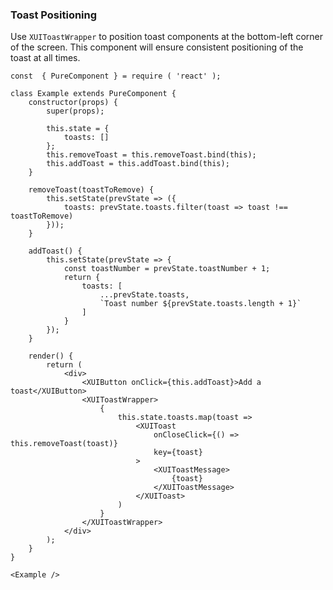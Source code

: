 ### Toast Positioning

Use `XUIToastWrapper` to position toast components at the bottom-left corner of the screen. This component will ensure consistent positioning of the toast at all times.

```
const  { PureComponent } = require ( 'react' );

class Example extends PureComponent {
	constructor(props) {
		super(props);

		this.state = {
			toasts: []
		};
		this.removeToast = this.removeToast.bind(this);
		this.addToast = this.addToast.bind(this);
	}

	removeToast(toastToRemove) {
		this.setState(prevState => ({
			toasts: prevState.toasts.filter(toast => toast !== toastToRemove)
		}));
	}

	addToast() {
		this.setState(prevState => {
			const toastNumber = prevState.toastNumber + 1;
			return {
				toasts: [
					...prevState.toasts,
					`Toast number ${prevState.toasts.length + 1}`
				]
			}
		});
	}

	render() {
		return (
			<div>
				<XUIButton onClick={this.addToast}>Add a toast</XUIButton>
				<XUIToastWrapper>
					{
						this.state.toasts.map(toast =>
							<XUIToast
								onCloseClick={() => this.removeToast(toast)}
								key={toast}
							>
								<XUIToastMessage>
									{toast}
								</XUIToastMessage>
							</XUIToast>
						)
					}
				</XUIToastWrapper>
			</div>
		);
	}
}

<Example />
```
